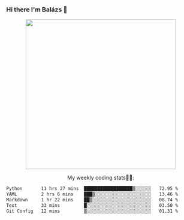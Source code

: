 ### Hi there I'm Balázs 👋
  
<p align="center">
  <img width="400" src="https://github-readme-stats.vercel.app/api/top-langs/?username=bkutasi&size_weight=0.5&count_weight=0.5&hide=jupyter%20notebook&layout=compact&theme=tokyonight">
</p>
<p align="center">
My weekly coding stats👨‍💻:
</p>
<!--START_SECTION:waka-->

```txt
Python       11 hrs 27 mins  ██████████████████▒░░░░░░   72.95 %
YAML         2 hrs 6 mins    ███▒░░░░░░░░░░░░░░░░░░░░░   13.46 %
Markdown     1 hr 22 mins    ██▒░░░░░░░░░░░░░░░░░░░░░░   08.74 %
Text         33 mins         █░░░░░░░░░░░░░░░░░░░░░░░░   03.50 %
Git Config   12 mins         ▒░░░░░░░░░░░░░░░░░░░░░░░░   01.31 %
```

<!--END_SECTION:waka-->



<!--
**bkutasi/bkutasi** is a ✨ _special_ ✨ repository because its `README.md` (this file) appears on your GitHub profile.

Here are some ideas to get you started:

- 🔭 I’m currently working on ...
- 🌱 I’m currently learning ...
- 👯 I’m looking to collaborate on ...
- 🤔 I’m looking for help with ...
- 💬 Ask me about ...
- 📫 How to reach me: ...
- 😄 Pronouns: ...
- ⚡ Fun fact: ...
-->
